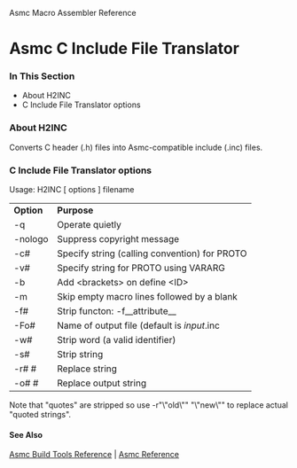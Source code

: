 Asmc Macro Assembler Reference

# Asmc C Include File Translator

### In This Section

- About H2INC
- C Include File Translator options

### About H2INC

Converts C header (.h) files into Asmc-compatible include (.inc) files.

### C Include File Translator options

Usage: H2INC [ options ] filename

<table>
<tr><td><b>Option</b></td><td><b>Purpose</b></td></tr>
<tr><td>-q</td><td>Operate quietly</td></tr>
<tr><td>-nologo</td><td>Suppress copyright message</td></tr>
<tr><td>-c#</td><td>Specify string (calling convention) for PROTO</td></tr>
<tr><td>-v#</td><td>Specify string for PROTO using VARARG</td></tr>
<tr><td>-b</td><td>Add &lt;brackets&gt; on define &lt;ID&gt;</td></tr>
<tr><td>-m</td><td>Skip empty macro lines followed by a blank</td></tr>
<tr><td>-f#</td><td>Strip functon: -f__attribute__</td></tr>
<tr><td>-Fo#</td><td>Name of output file (default is <i>input</i>.inc</td></tr>
<tr><td>-w#</td><td>Strip word (a valid identifier)</td></tr>
<tr><td>-s#</td><td>Strip string</td></tr>
<tr><td>-r# #</td><td>Replace string</td></tr>
<tr><td>-o# #</td><td>Replace output string</td></tr>
</table>

Note that "quotes" are stripped so use -r"\\"old\\"" "\\"new\\"" to replace actual "quoted strings".

#### See Also

[Asmc Build Tools Reference](../readme.md) | [Asmc Reference](../../readme.md)
